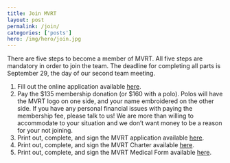 ```yaml
---
title: Join MVRT
layout: post
permalink: /join/
categories: ['posts']
hero: /img/hero/join.jpg
---
```


There are five steps to become a member of MVRT. All five steps are mandatory
in order to join the team. The deadline for completing all parts is September
29, the day of our second team meeting.

1. Fill out the online application available [here][1].
2. Pay the $135 membership donation (or $160 with a polo). Polos will have the MVRT
   logo on one side, and your name embroidered on the other side. If you have
   any personal financial issues with paying the membership fee, please talk to
   us! We are more than willing to accommodate to your situation and we don’t
   want money to be a reason for your not joining.
3. Print out, complete, and sign the MVRT application available [here][2].
4. Print out, complete, and sign the MVRT Charter available [here][3].
5. Print out, complete, and sign the MVRT Medical Form available [here][4].

[1]: https://docs.google.com/forms/d/1BYlaOZKRgOdW1QTL3t4crsZc0JCSsuffwD_TbLAHSmM/viewform
[2]: /join/application.docx
[3]: /join/charter.docx
[4]: /join/waiver.pdf
